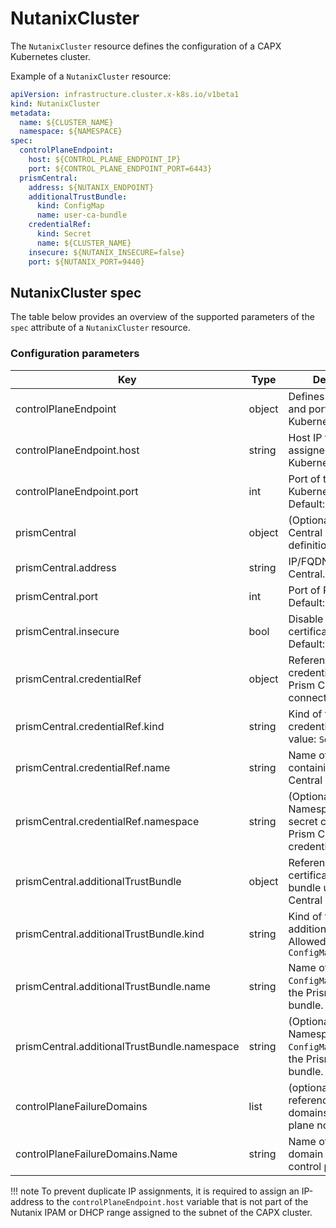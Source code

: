 # NutanixCluster

The `NutanixCluster` resource defines the configuration of a CAPX Kubernetes cluster. 

Example of a `NutanixCluster` resource:

```YAML
apiVersion: infrastructure.cluster.x-k8s.io/v1beta1
kind: NutanixCluster
metadata:
  name: ${CLUSTER_NAME}
  namespace: ${NAMESPACE}
spec:
  controlPlaneEndpoint:
    host: ${CONTROL_PLANE_ENDPOINT_IP}
    port: ${CONTROL_PLANE_ENDPOINT_PORT=6443}
  prismCentral:
    address: ${NUTANIX_ENDPOINT}
    additionalTrustBundle:
      kind: ConfigMap
      name: user-ca-bundle
    credentialRef:
      kind: Secret
      name: ${CLUSTER_NAME}
    insecure: ${NUTANIX_INSECURE=false}
    port: ${NUTANIX_PORT=9440}
```

## NutanixCluster spec
The table below provides an overview of the supported parameters of the `spec` attribute of a `NutanixCluster` resource.

### Configuration parameters

| Key                                        |Type  |Description                                                                       |
|--------------------------------------------|------|----------------------------------------------------------------------------------|
|controlPlaneEndpoint                        |object|Defines the host IP and port of the CAPX Kubernetes cluster.                      |
|controlPlaneEndpoint.host                   |string|Host IP to be assigned to the CAPX Kubernetes cluster.                            |
|controlPlaneEndpoint.port                   |int   |Port of the CAPX Kubernetes cluster. Default: `6443`                              |
|prismCentral                                |object|(Optional) Prism Central endpoint definition.                                     |
|prismCentral.address                        |string|IP/FQDN of Prism Central.                                                         |
|prismCentral.port                           |int   |Port of Prism Central. Default: `9440`                                            |
|prismCentral.insecure                       |bool  |Disable Prism Central certificate checking. Default: `false`                      |
|prismCentral.credentialRef                  |object|Reference to credentials used for Prism Central connection.                       |
|prismCentral.credentialRef.kind             |string|Kind of the credentialRef. Allowed value: `Secret`                                |
|prismCentral.credentialRef.name             |string|Name of the secret containing the Prism Central credentials.                      |
|prismCentral.credentialRef.namespace        |string|(Optional) Namespace of the secret containing the Prism Central credentials.      |
|prismCentral.additionalTrustBundle          |object|Reference to the certificate trust bundle used for Prism Central connection.      |
|prismCentral.additionalTrustBundle.kind     |string|Kind of the additionalTrustBundle. Allowed value: `ConfigMap`                     |
|prismCentral.additionalTrustBundle.name     |string|Name of the `ConfigMap` containing the Prism Central trust bundle.                |
|prismCentral.additionalTrustBundle.namespace|string|(Optional) Namespace of the `ConfigMap` containing the Prism Central trust bundle.|
|controlPlaneFailureDomains                  |list  |(optional) List of local references to failure domains for control plane nodes.   |
|controlPlaneFailureDomains.Name             |string|Name of the failure domain used for control plane nodes.                          |

!!! note
    To prevent duplicate IP assignments, it is required to assign an IP-address to the `controlPlaneEndpoint.host` variable that is not part of the Nutanix IPAM or DHCP range assigned to the subnet of the CAPX cluster.